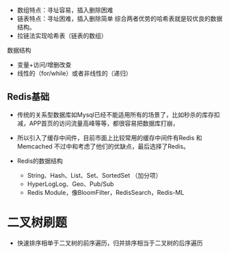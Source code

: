 - 数组特点：寻址容易，插入删除困难 
- 链表特点：寻址困难，插入删除简单
综合两者优势的哈希表就是较优良的数据结构。
- 拉链法实现哈希表（链表的数组）

数据结构
- 变量+访问/增删改查
- 线性的（for/while）或者非线性的（递归）

## Redis基础
- 传统的关系型数据库如Mysql已经不能适用所有的场景了，比如秒杀的库存扣减，APP首页的访问流量高峰等等，都很容易把数据库打崩，
- 所以引入了缓存中间件，目前市面上比较常用的缓存中间件有Redis 和 Memcached 不过中和考虑了他们的优缺点，最后选择了Redis。

- Redis的数据结构
	- String、Hash、List、Set、SortedSet
	（加分项）
	- HyperLogLog、Geo、Pub/Sub
	- Redis Module，像BloomFilter，RedisSearch，Redis-ML
	
# 二叉树刷题
- 快速排序相单于二叉树的前序遍历，归并排序相当于二叉树的后序遍历
